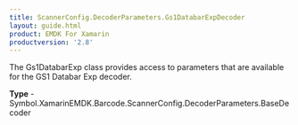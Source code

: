 ```yaml
---
title: ScannerConfig.DecoderParameters.Gs1DatabarExpDecoder
layout: guide.html 
product: EMDK For Xamarin 
productversion: '2.8' 
---
```

The Gs1DatabarExp class provides access to parameters that are available for the GS1 Databar Exp decoder.

**Type** - Symbol.XamarinEMDK.Barcode.ScannerConfig.DecoderParameters.BaseDecoder



